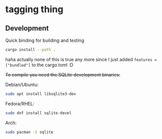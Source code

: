 # tagging thing

## Development

Quick binding for building and testing

```bash
cargo install --path .
```

haha actually none of this is true any more since I just added
`features = ["bundled"]` to the cargo.toml :D

~~To compile you need the SQLite development binaries:~~

Debian/Ubuntu:

```bash
sudo apt install libsqlite3-dev
```

Fedora/RHEL:

```bash
sudo dnf install sqlite-devel
```

Arch:

```bash
sudo pacman -S sqlite
```
